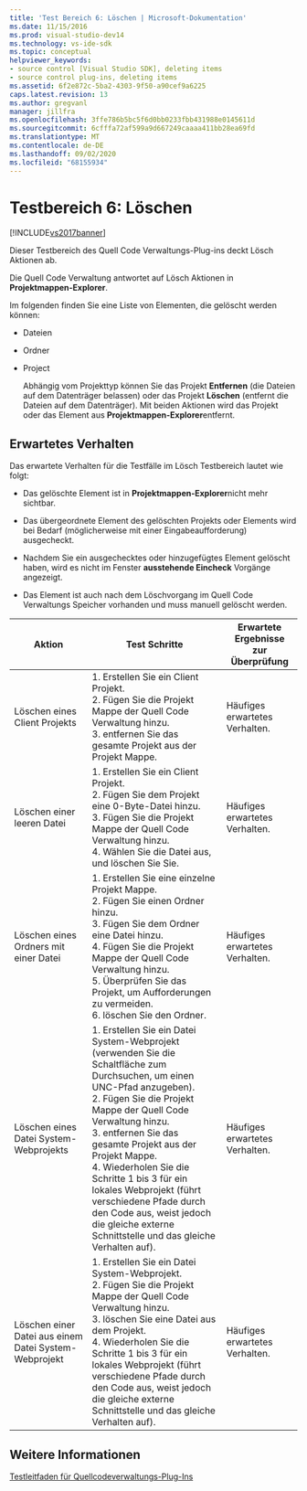 ```yaml
---
title: 'Test Bereich 6: Löschen | Microsoft-Dokumentation'
ms.date: 11/15/2016
ms.prod: visual-studio-dev14
ms.technology: vs-ide-sdk
ms.topic: conceptual
helpviewer_keywords:
- source control [Visual Studio SDK], deleting items
- source control plug-ins, deleting items
ms.assetid: 6f2e872c-5ba2-4303-9f50-a90cef9a6225
caps.latest.revision: 13
ms.author: gregvanl
manager: jillfra
ms.openlocfilehash: 3ffe786b5bc5f6d0bb0233fbb431988e0145611d
ms.sourcegitcommit: 6cfffa72af599a9d667249caaaa411bb28ea69fd
ms.translationtype: MT
ms.contentlocale: de-DE
ms.lasthandoff: 09/02/2020
ms.locfileid: "68155934"
---
```

# <a name="test-area-6-delete"></a>Testbereich 6: Löschen
[!INCLUDE[vs2017banner](../../includes/vs2017banner.md)]

Dieser Testbereich des Quell Code Verwaltungs-Plug-ins deckt Lösch Aktionen ab.  
  
 Die Quell Code Verwaltung antwortet auf Lösch Aktionen in **Projektmappen-Explorer**.  
  
 Im folgenden finden Sie eine Liste von Elementen, die gelöscht werden können:  
  
- Dateien  
  
- Ordner  
  
- Project  
  
  Abhängig vom Projekttyp können Sie das Projekt **Entfernen** (die Dateien auf dem Datenträger belassen) oder das Projekt **Löschen** (entfernt die Dateien auf dem Datenträger). Mit beiden Aktionen wird das Projekt oder das Element aus **Projektmappen-Explorer**entfernt.  
  
## <a name="expected-behavior"></a>Erwartetes Verhalten  
 Das erwartete Verhalten für die Testfälle im Lösch Testbereich lautet wie folgt:  
  
- Das gelöschte Element ist in **Projektmappen-Explorer**nicht mehr sichtbar.  
  
- Das übergeordnete Element des gelöschten Projekts oder Elements wird bei Bedarf (möglicherweise mit einer Eingabeaufforderung) ausgecheckt.  
  
- Nachdem Sie ein ausgechecktes oder hinzugefügtes Element gelöscht haben, wird es nicht im Fenster **ausstehende Eincheck** Vorgänge angezeigt.  
  
- Das Element ist auch nach dem Löschvorgang im Quell Code Verwaltungs Speicher vorhanden und muss manuell gelöscht werden.  
  
|Aktion|Test Schritte|Erwartete Ergebnisse zur Überprüfung|  
|------------|----------------|--------------------------------|  
|Löschen eines Client Projekts|1. Erstellen Sie ein Client Projekt.<br />2. Fügen Sie die Projekt Mappe der Quell Code Verwaltung hinzu.<br />3. entfernen Sie das gesamte Projekt aus der Projekt Mappe.|Häufiges erwartetes Verhalten.|  
|Löschen einer leeren Datei|1. Erstellen Sie ein Client Projekt.<br />2. Fügen Sie dem Projekt eine 0-Byte-Datei hinzu.<br />3. Fügen Sie die Projekt Mappe der Quell Code Verwaltung hinzu.<br />4. Wählen Sie die Datei aus, und löschen Sie Sie.|Häufiges erwartetes Verhalten.|  
|Löschen eines Ordners mit einer Datei|1. Erstellen Sie eine einzelne Projekt Mappe.<br />2. Fügen Sie einen Ordner hinzu.<br />3. Fügen Sie dem Ordner eine Datei hinzu.<br />4. Fügen Sie die Projekt Mappe der Quell Code Verwaltung hinzu.<br />5. Überprüfen Sie das Projekt, um Aufforderungen zu vermeiden.<br />6. löschen Sie den Ordner.|Häufiges erwartetes Verhalten.|  
|Löschen eines Datei System-Webprojekts|1. Erstellen Sie ein Datei System-Webprojekt (verwenden Sie die Schaltfläche zum Durchsuchen, um einen UNC-Pfad anzugeben).<br />2. Fügen Sie die Projekt Mappe der Quell Code Verwaltung hinzu.<br />3. entfernen Sie das gesamte Projekt aus der Projekt Mappe.<br />4. Wiederholen Sie die Schritte 1 bis 3 für ein lokales Webprojekt (führt verschiedene Pfade durch den Code aus, weist jedoch die gleiche externe Schnittstelle und das gleiche Verhalten auf).|Häufiges erwartetes Verhalten.|  
|Löschen einer Datei aus einem Datei System-Webprojekt|1. Erstellen Sie ein Datei System-Webprojekt.<br />2. Fügen Sie die Projekt Mappe der Quell Code Verwaltung hinzu.<br />3. löschen Sie eine Datei aus dem Projekt.<br />4. Wiederholen Sie die Schritte 1 bis 3 für ein lokales Webprojekt (führt verschiedene Pfade durch den Code aus, weist jedoch die gleiche externe Schnittstelle und das gleiche Verhalten auf).|Häufiges erwartetes Verhalten.|  
  
## <a name="see-also"></a>Weitere Informationen  
 [Testleitfaden für Quellcodeverwaltungs-Plug-Ins](../../extensibility/internals/test-guide-for-source-control-plug-ins.md)
